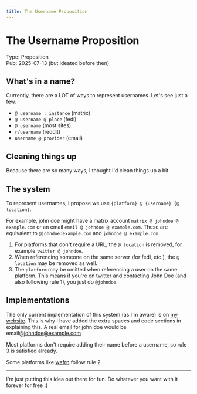 ```yaml
---
title: The Username Proposition
---
```


# The Username Proposition

Type: Proposition  
Pub: 2025-07-13 (but ideated before then)

## What's in a name?

Currently, there are a LOT of ways to represent usernames. Let's see just a few:

- `@ username : instance` (matrix)
- `@ username @ place` (fedi)
- `@ username` (most sites)
- `r/username` (reddit)
- `username @ provider` (email)

## Cleaning things up

Because there are so many ways, I thought I'd clean things up a bit.

## The system

To represent usernames, I propose we use `{platform} @ {username} {@ location}`.

For example, john doe might have a matrix account `matrix @ johndoe @ example.com` or an email `email @ johndoe @ example.com`. These are equivalent to `@johndoe:example.com` and `johndoe @ example.com`.

1. For platforms that don't require a URL, the `@ location` is removed, for example `twitter @ johndoe`.
2. When referencing someone on the same server (for fedi, etc.), the `@ location` may be removed as well.
3. The `platform` may be omitted when referencing a user on the same platform. This means if you're on twitter and contacting John Doe (and also following rule 1), you just do `@johndoe`.

## Implementations

The only current implementation of this system (as I'm aware) is on [my website](https://ducksel.xyz). This is why I have added the extra spaces and code sections in explaining this. A real email for john doe would be email@johndoe@example.com

Most platforms don't require adding their name before a username, so rule 3 is satisfied already.

Some platforms like [wafrn](https://wafrn.net) follow rule 2.

---

I'm just putting this idea out there for fun. Do whatever you want with it forever for free :\)
